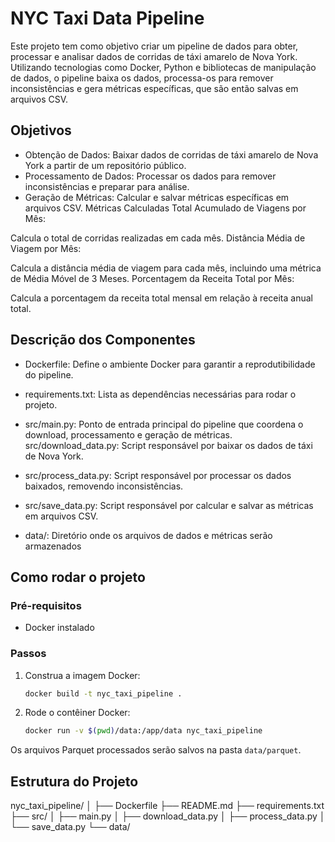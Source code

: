 # NYC Taxi Data Pipeline


Este projeto tem como objetivo criar um pipeline de dados para obter, processar e analisar dados de corridas de táxi amarelo de Nova York. Utilizando tecnologias como Docker, Python e bibliotecas de manipulação de dados, o pipeline baixa os dados, processa-os para remover inconsistências e gera métricas específicas, que são então salvas em arquivos CSV.

## Objetivos
* Obtenção de Dados: Baixar dados de corridas de táxi amarelo de Nova York a partir de um repositório público.
* Processamento de Dados: Processar os dados para remover inconsistências e preparar para análise.
* Geração de Métricas: Calcular e salvar métricas específicas em arquivos CSV.
Métricas Calculadas
Total Acumulado de Viagens por Mês:

Calcula o total de corridas realizadas em cada mês.
Distância Média de Viagem por Mês:

Calcula a distância média de viagem para cada mês, incluindo uma métrica de Média Móvel de 3 Meses.
Porcentagem da Receita Total por Mês:

Calcula a porcentagem da receita total mensal em relação à receita anual total.

## Descrição dos Componentes
* Dockerfile: Define o ambiente Docker para garantir a reprodutibilidade do pipeline.

* requirements.txt: Lista as dependências necessárias para rodar o projeto.

* src/main.py: Ponto de entrada principal do pipeline que coordena o download, processamento e geração de métricas.
src/download_data.py: Script responsável por baixar os dados de táxi de Nova York.

* src/process_data.py: Script responsável por processar os dados baixados, removendo inconsistências.

* src/save_data.py: Script responsável por calcular e salvar as métricas em arquivos CSV.

* data/: Diretório onde os arquivos de dados e métricas serão armazenados

## Como rodar o projeto

### Pré-requisitos

- Docker instalado

### Passos

1. Construa a imagem Docker:
    ```sh
    docker build -t nyc_taxi_pipeline .
    ```

2. Rode o contêiner Docker:
    ```sh
    docker run -v $(pwd)/data:/app/data nyc_taxi_pipeline
    ```

Os arquivos Parquet processados serão salvos na pasta `data/parquet`.

## Estrutura do Projeto

nyc_taxi_pipeline/
│
├── Dockerfile
├── README.md
├── requirements.txt
├── src/
│   ├── main.py
│   ├── download_data.py
│   ├── process_data.py
│   └── save_data.py
└── data/

